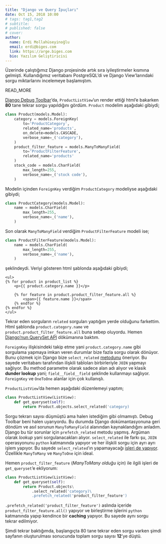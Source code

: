 ```yaml
---
title: "Django ve Query İpuçları"
date: Oct 15, 2018 10:00
# tags: tag1,tag2
# subtitle: 
# published: false
# cover: 
author:
  name: Erdi Mollahüseyinoğlu
  email: erdi@biges.com
  link: https://arge.biges.com
  bio: Yazılım Geliştiricisi
---
```


Üzerinde çalıştığımız Django projesinde artık sıra iyileştirmeler kısmına gelmişti.
Kullandığımız veritabanı PostgreSQL’di ve Django View’larındaki sorgu miktarlarını
incelemeye başlamıştım.

READ_MORE

[Django Debug Toolbar][01]’da, `ProductListView`’un render ettiği html’e
bakarken **80** tane tekrar sorgu yapıldığını gördüm. `Product` modelim
aşağıdaki gibiydi;

```python
class Product(models.Model):
	category = models.ForeignKey(
		to='ProductCategory',
		related_name='products',
		on_delete=models.CASCADE,
		verbose_name=_('category'),
	)
	product_filter_feature = models.ManyToManyField(
		to='ProductFilterFeature',
		related_name='products'
	)
	stock_code = models.CharField(
		max_length=255,
		verbose_name=_('stock code'),
	)
```

Modelin içinden `ForeignKey` verdiğim `ProductCategory` modeliyse aşağıdaki
gibiydi;

```python
class ProductCategory(models.Model):
	name = models.CharField(
		max_length=255,
		verbose_name=_('name'),
	)
```

Son olarak `ManyToManyField` verdiğim `ProductFilterFeature` modeli ise;

```python
class ProductFilterFeature(models.Model): 
	name = models.CharField(
		max_length=255,
		verbose_name=_('name'),
	) 
```

şeklindeydi. Veriyi gösteren html şablonda aşağıdaki gibiydi;

```django
<ul>
{% for product in product_list %}
	<p>{{ product.category.name }}</p>
	
    {% for feature in product.product_filter_feature.all %}
		<span>{{ feature.name }}</span>
	{% endfor %}
{% endfor %}
</ul>
```

Tekrar eden sorguların `related` sorguları yaptığım yerde olduğunu farkettim.
Html şablonda `product.category.name` ve `product.product_filter_feature.all`
buna sebep oluyordu. Hemen [Django’nun QuerySet API][02] dökümanına baktım.

`ForeignKey` ilişkisindeki takip etme yani `product.category.name` gibi
sorgulama yapmaya imkan veren durumlar bize fazla sorgu olarak dönüyor. Bunu
çözmek için Django bize `select_related` [metodunu][03] öneriyor. Bu sayede veritabanı
tarafından ilişkili tabloları birbirleriyle `JOIN` yapmayı sağlıyor. Bu method 
parametre olarak sadece alan adı alıyor ve klasik **dunder lookup** yani;
`field__field__field` şeklinde kullanmayı sağlıyor. `ForeignKey` ve `OneToOne`
alanlar için çok kullanışlı.


`ProductListView`’da hemen aşağıdaki düzenlemeyi yaptım;

```python
class ProductListView(ListView):
    def get_queryset(self):
        return Product.objects.select_related('category)
```

Sorgu tekrarı sayısı düşmüştü ama halen istediğim gibi olmamıştı. Debug Toolbar
beni halen uyarıyordu. Bu durumda Django dokümantasyonuna geri döndüm ve asıl
sorunun `ManyToManyField` alanından kaynaklandığını anladım. Django bu tür sorunlar
için `prefetch_related` metodu yapmış. Argüman olarak *lookup* yani sorgulanacakları
alıyor. `select_related` ile farkı şu, `JOIN` operasyonunu `python` katmanında
yapıyor ve her ilişkili sorgu için ayrı ayrı işlem yapıyor. Bu sayede `select_related`’ın
yapamayacağı [işleri de yapıyor][04]. Özellikle `ManyToMany` ve `ManyToOne` için
ideal.

Hemen `product_filter_feature` (*ManyToMany olduğu için*) ile ilgili işleri de
`get_queryset`’e ekliyorum:

```python
class ProductListView(ListView):
    def get_queryset(self):
        return Product.objects\
            .select_related('category)\
            .prefetch_related('product_filter_feature')
```

`.prefetch_related('product_filter_feature')` aslında içeride `product_filter_feature.all()`
yapıyor ve birleştirme işlerini `python` katmanında yapıp kendince bir **caching**
yapıyor. Bu sayede aynı sorgu tekrar edilmiyor. 

Şimdi tekrar baktığımda, başlangıçta 80 tane tekrar eden sorgu varken şimdi
sayfanın oluşturulması sonucunda toplam sorgu sayısı **12**’ye düştü.

[01]: https://github.com/jazzband/django-debug-toolbar "Django Debug Toolbar"
[02]: https://docs.djangoproject.com/en/2.1/ref/models/querysets/ "Django QuerySet API Doc"
[03]: https://docs.djangoproject.com/en/2.1/ref/models/querysets/#select-related "Django QuerySet - select_related"
[04]: https://docs.djangoproject.com/en/2.1/ref/models/querysets/#prefetch-related "Django QuerySet - prefetch_related"
